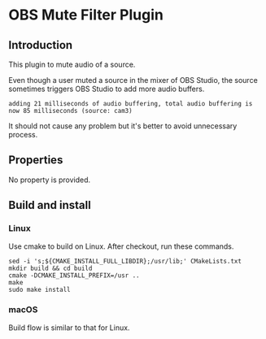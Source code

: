 # OBS Mute Filter Plugin

## Introduction

This plugin to mute audio of a source.

Even though a user muted a source in the mixer of OBS Studio,
the source sometimes triggers OBS Studio to add more audio buffers.
```
adding 21 milliseconds of audio buffering, total audio buffering is now 85 milliseconds (source: cam3)
```
It should not cause any problem but it's better to avoid unnecessary process.

## Properties

No property is provided.

## Build and install
### Linux
Use cmake to build on Linux. After checkout, run these commands.
```
sed -i 's;${CMAKE_INSTALL_FULL_LIBDIR};/usr/lib;' CMakeLists.txt
mkdir build && cd build
cmake -DCMAKE_INSTALL_PREFIX=/usr ..
make
sudo make install
```

### macOS
Build flow is similar to that for Linux.
